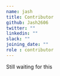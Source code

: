 ```yaml
---
name: jash
title: Contributor
github: Jash2606
twitter: ""
linkedin: ""
slack: ""
joining_date: ""
role : contributor
---
```


Still waiting for this
